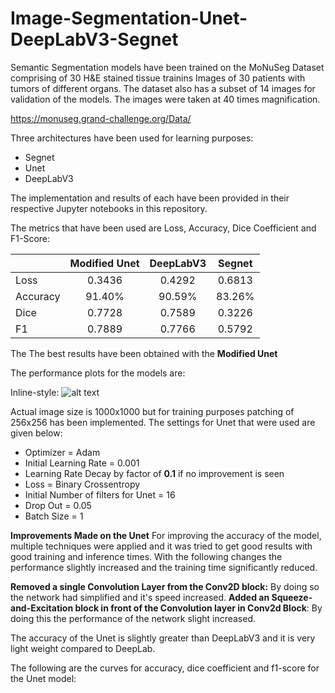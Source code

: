 # Image-Segmentation-Unet-DeepLabV3-Segnet

Semantic Segmentation models have been trained on the MoNuSeg Dataset comprising of 30 H&E stained tissue trainins Images of 30 patients with tumors of different organs. The dataset also has a subset of 14 images for validation of the models. The images were taken at 40 times magnification. 

https://monuseg.grand-challenge.org/Data/

Three architectures have been used for learning purposes:

* Segnet
* Unet 
* DeepLabV3

The implementation and results of each have been provided in their respective Jupyter notebooks in this repository.

The metrics that have been used are Loss, Accuracy, Dice Coefficient and F1-Score:

|          | Modified Unet | DeepLabV3 | Segnet |
|----------|:-------------:|:---------:|:------:|
| Loss     |     0.3436    |   0.4292  | 0.6813 |
| Accuracy |     91.40%    |   90.59%  | 83.26% |
| Dice     |     0.7728    |   0.7589  | 0.3226 |
| F1       |     0.7889    |   0.7766  | 0.5792 |

 The The best results have been obtained with the **Modified Unet**

The performance plots for the models are:

Inline-style: 
![alt text](https://github.com/bostankhan6/Image-Segmentation-Unet-DeepLabV3-Segnet/blob/master/plots_and_images/Unet_loss.jpg "Unet Loss")

Actual image size is 1000x1000 but for training purposes patching of 256x256 has been implemented. The settings for Unet that were used are given below:
* Optimizer = Adam
* Initial Learning Rate = 0.001
* Learning Rate Decay by factor of **0.1** if no improvement is seen
* Loss = Binary Crossentropy
* Initial Number of filters for Unet = 16
* Drop Out = 0.05
* Batch Size = 1

**Improvements Made on the Unet**
For improving the accuracy of the model, multiple techniques were applied and it was tried to get good results with good training and inference times. With the following changes the performance slightly increased and the training time significantly reduced.

**Removed a single Convolution Layer from the Conv2D block:** By doing so the network had simplified and it's speed increased.
**Added an Squeeze-and-Excitation block in front of the Convolution layer in Conv2d Block**: By doing this the performance of the network slight increased.

The accuracy of the Unet is slightly greater than DeepLabV3 and it is very light weight compared to DeepLab.



The following are the curves for accuracy, dice coefficient and f1-score for the Unet model:

